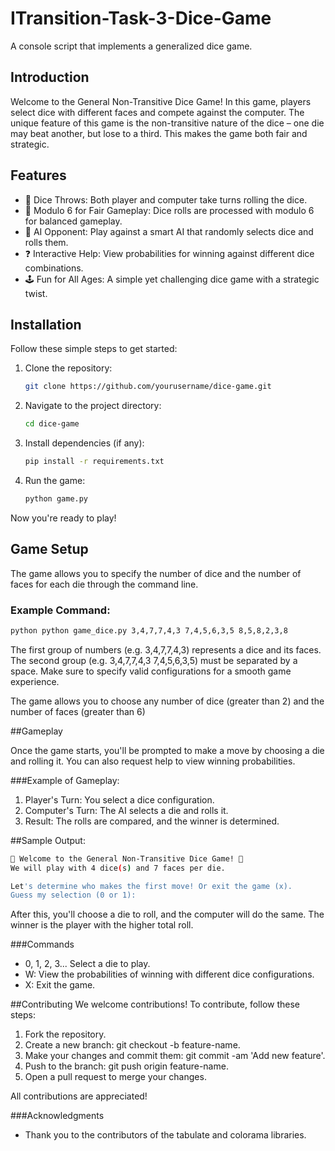# ITransition-Task-3-Dice-Game
A console script that implements a generalized dice game.

## Introduction

Welcome to the General Non-Transitive Dice Game! In this game, players select dice with different faces and compete against the computer. The unique feature of this game is the non-transitive nature of the dice – one die may beat another, but lose to a third. This makes the game both fair and strategic.

## Features

- 🎲 Dice Throws: Both player and computer take turns rolling the dice.
- 🔢 Modulo 6 for Fair Gameplay: Dice rolls are processed with modulo 6 for balanced gameplay.
- 🧠 AI Opponent: Play against a smart AI that randomly selects dice and rolls them.
- ❓ Interactive Help: View probabilities for winning against different dice combinations.
- 🕹️ Fun for All Ages: A simple yet challenging dice game with a strategic twist.

## Installation

Follow these simple steps to get started:

1. Clone the repository:

    ```bash
    git clone https://github.com/yourusername/dice-game.git
    ```

2. Navigate to the project directory:

    ```bash
    cd dice-game
    ```

3. Install dependencies (if any):

    ```bash
    pip install -r requirements.txt
    ```

4. Run the game:

    ```bash
    python game.py
    ```

Now you're ready to play!

## Game Setup

The game allows you to specify the number of dice and the number of faces for each die through the command line.


### Example Command:

```bash
python python game_dice.py 3,4,7,7,4,3 7,4,5,6,3,5 8,5,8,2,3,8
```

The first group of numbers (e.g. 3,4,7,7,4,3) represents a dice and its faces.
The second group (e.g. 3,4,7,7,4,3 7,4,5,6,3,5) must be separated by a space.
Make sure to specify valid configurations for a smooth game experience.

The game allows you to choose any number of dice (greater than 2) and the number of faces (greater than 6)

##Gameplay

Once the game starts, you'll be prompted to make a move by choosing a die and rolling it. You can also request help to view winning probabilities.

###Example of Gameplay:

1. Player's Turn: You select a dice configuration.
2. Computer's Turn: The AI selects a die and rolls it.
3. Result: The rolls are compared, and the winner is determined.

##Sample Output:
```bash
🎲 Welcome to the General Non-Transitive Dice Game! 🎲
We will play with 4 dice(s) and 7 faces per die.

Let's determine who makes the first move! Or exit the game (x).
Guess my selection (0 or 1):
```

After this, you'll choose a die to roll, and the computer will do the same. The winner is the player with the higher total roll.

###Commands
- 0, 1, 2, 3... Select a die to play.
- W: View the probabilities of winning with different dice configurations.
- X: Exit the game.



##Contributing
We welcome contributions! To contribute, follow these steps:

1. Fork the repository.
2. Create a new branch: git checkout -b feature-name.
3. Make your changes and commit them: git commit -am 'Add new feature'.
4. Push to the branch: git push origin feature-name.
5. Open a pull request to merge your changes.

All contributions are appreciated!

###Acknowledgments
- Thank you to the contributors of the tabulate and colorama libraries.
